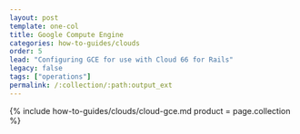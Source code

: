 ```yaml
---
layout: post
template: one-col
title: Google Compute Engine
categories: how-to-guides/clouds
order: 5
lead: "Configuring GCE for use with Cloud 66 for Rails"
legacy: false
tags: ["operations"]
permalink: /:collection/:path:output_ext
---
```




{% include how-to-guides/clouds/cloud-gce.md  product = page.collection %}
